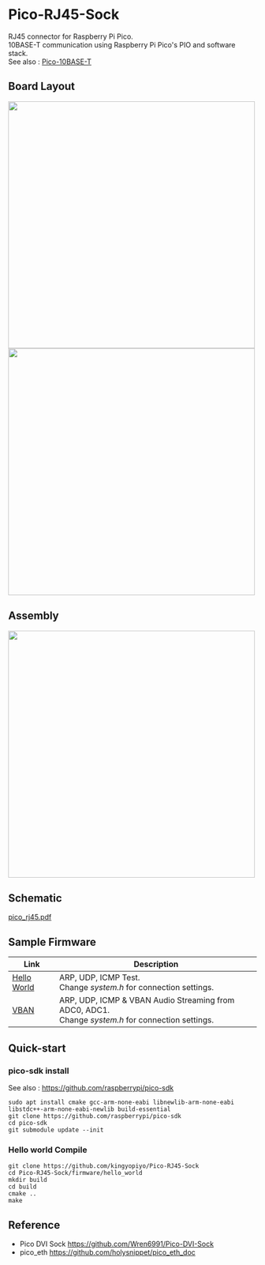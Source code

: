 # Pico-RJ45-Sock

RJ45 connector for Raspberry Pi Pico.  
10BASE-T communication using Raspberry Pi Pico's PIO and software stack.  
See also : [Pico-10BASE-T](https://github.com/kingyoPiyo/Pico-10BASE-T "Pico-10BASE-T")

## Board Layout
<img src="img/board_f.png" width="500">  
<img src="img/board_b.png" width="500">  

## Assembly
<img src="img/assembly.jpg" width="500">  

## Schematic
[pico_rj45.pdf](kicad/pico_rj45.pdf "Schematic")

## Sample Firmware
| Link | Description |
| ---- | ---- |
| [Hello World](firmware/hello_world/ "hello_world") | ARP, UDP, ICMP Test.<br>Change *system.h* for connection settings.|
| [VBAN](firmware/vban/ "vban") | ARP, UDP, ICMP & VBAN Audio Streaming from ADC0, ADC1.<br>Change *system.h* for connection settings.|

## Quick-start

### pico-sdk install
See also : https://github.com/raspberrypi/pico-sdk
```
sudo apt install cmake gcc-arm-none-eabi libnewlib-arm-none-eabi libstdc++-arm-none-eabi-newlib build-essential
git clone https://github.com/raspberrypi/pico-sdk
cd pico-sdk
git submodule update --init
```
### Hello world Compile
```
git clone https://github.com/kingyopiyo/Pico-RJ45-Sock
cd Pico-RJ45-Sock/firmware/hello_world
mkdir build
cd build
cmake ..
make
```

## Reference
* Pico DVI Sock https://github.com/Wren6991/Pico-DVI-Sock
* pico_eth https://github.com/holysnippet/pico_eth_doc
